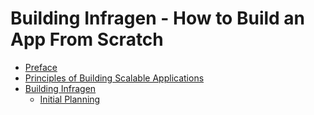 # Building Infragen - How to Build an App From Scratch

- [Preface](preface.md)
- [Principles of Building Scalable Applications](principles.md)
- [Building Infragen](03-building-infragen/README.md)
  - [Initial Planning](03-building-infragen/03-01-initial-planning.md)
